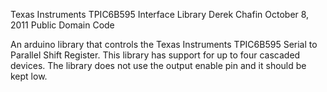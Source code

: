 Texas Instruments TPIC6B595 Interface Library
Derek Chafin
October 8, 2011
Public Domain Code

An arduino library that controls the Texas Instruments TPIC6B595 Serial to Parallel Shift Register.
This library has support for up to four cascaded devices. The library does not use the output enable pin and it should be kept low.
